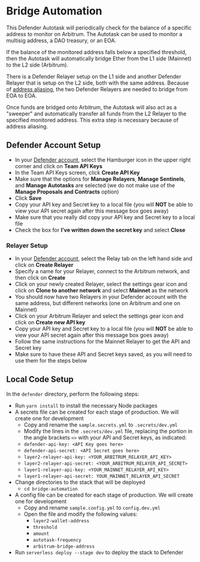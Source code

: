 # Bridge Automation

This Defender Autotask will periodically check for the balance of a specific address to monitor on Arbitrum. 
The Autotask can be used to monitor a multisig address, a DAO treasury, or an EOA.

If the balance of the monitored address falls below a specified threshold, then the Autotask will automatically bridge
Ether from the L1 side (Mainnet) to the L2 side (Arbitrum).

There is a Defender Relayer setup on the L1 side and another Defender Relayer that is setup on
the L2 side, both with the same address. Because of [address aliasing](https://developer.arbitrum.io/arbos/l1-to-l2-messaging#eth-deposits), 
the two Defender Relayers are needed to bridge from EOA to EOA.

Once funds are bridged onto Arbitrum, the Autotask will also act as a "sweeper" and automatically transfer all funds from the L2 Relayer to the 
specified monitored address. This extra step is necessary because of address aliasing.

## Defender Account Setup

- In your [Defender account](https://defender.openzeppelin.com/), select the Hamburger icon in the upper right corner and click on **Team API Keys**
- In the Team API Keys screen, click **Create API Key**
- Make sure that the options for **Manage Relayers**, **Manage Sentinels**, and **Manage Autotasks** are selected (we do not make use of the **Manage Proposals and Contracts** option)
- Click **Save**
- Copy your API key and Secret key to a local file (you will **NOT** be able to view your API secret again after this message box goes away)
- Make sure that you really did copy your API key and Secret key to a local file
- Check the box for **I’ve written down the secret key** and select **Close**

### Relayer Setup
- In your [Defender account](https://defender.openzeppelin.com/), select the Relay tab on the left hand side and click on **Create Relayer**
- Specify a name for your Relayer, connect to the Arbitrum network, and then click on **Create**
- Click on your newly created Relayer, select the settings gear icon and click on **Clone to another network** and select **Mainnet** as the network
- You should now have two Relayers in your Defender account with the same address, but different networks (one on Arbitrum and one on Mainnet)
- Click on your Arbitrum Relayer and select the settings gear icon and click on **Create new API key**
- Copy your API key and Secret key to a local file (you will **NOT** be able to view your API secret again after this message box goes away)
- Follow the same instructions for the Mainnet Relayer to get the API and Secret key
- Make sure to have these API and Secret keys saved, as you will need to use them for the steps below

## Local Code Setup

In the `defender` directory, perform the following steps:

- Run `yarn install` to install the necessary Node packages
- A secrets file can be created for each stage of production. We will create one for development
  - Copy and rename the `sample.secrets.yml` to `.secrets/dev.yml`
  - Modify the lines in the `.secrets/dev.yml` file, replacing the portion in the angle brackets `<>` with your API and Secret keys, as indicated:
  - `defender-api-key: <API Key goes here>`
  - `defender-api-secret: <API Secret goes here>`
  - `layer2-relayer-api-key: <YOUR_ARBITRUM_RELAYER_API_KEY>`
  - `layer2-relayer-api-secret: <YOUR_ARBITRUM_RELAYER_API_SECRET>`
  - `layer1-relayer-api-key: <YOUR_MAINNET_RELAYER_API_KEY>`
  - `layer1-relayer-api-secret: YOUR_MAINNET_RELAYER_API_SECRET`
- Change directories to the stack that will be deployed
  - `cd bridge-automation`
- A config file can be created for each stage of production. We will create one for development
  - Copy and rename `sample.config.yml` to `config.dev.yml`
  - Open the file and modify the following values:
    - `layer2-wallet-address`
    - `threshold`
    - `amount`
    - `autotask-frequency`
    - `arbitrum-bridge-address`
- Run `serverless deploy --stage dev` to deploy the stack to Defender